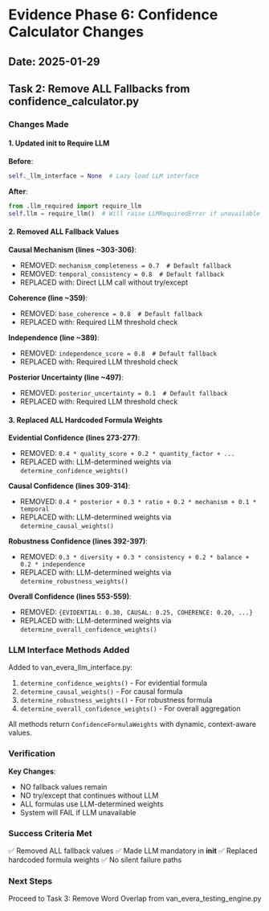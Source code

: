 # Evidence Phase 6: Confidence Calculator Changes

## Date: 2025-01-29

## Task 2: Remove ALL Fallbacks from confidence_calculator.py

### Changes Made

#### 1. Updated __init__ to Require LLM
**Before**:
```python
self._llm_interface = None  # Lazy load LLM interface
```

**After**:
```python
from .llm_required import require_llm
self.llm = require_llm()  # Will raise LLMRequiredError if unavailable
```

#### 2. Removed ALL Fallback Values

**Causal Mechanism (lines ~303-306)**:
- REMOVED: `mechanism_completeness = 0.7  # Default fallback`
- REMOVED: `temporal_consistency = 0.8  # Default fallback`
- REPLACED with: Direct LLM call without try/except

**Coherence (line ~359)**:
- REMOVED: `base_coherence = 0.8  # Default fallback`
- REPLACED with: Required LLM threshold check

**Independence (line ~389)**:
- REMOVED: `independence_score = 0.8  # Default fallback`
- REPLACED with: Required LLM threshold check

**Posterior Uncertainty (line ~497)**:
- REMOVED: `posterior_uncertainty = 0.1  # Default fallback`
- REPLACED with: Required LLM threshold check

#### 3. Replaced ALL Hardcoded Formula Weights

**Evidential Confidence (lines 273-277)**:
- REMOVED: `0.4 * quality_score + 0.2 * quantity_factor + ...`
- REPLACED with: LLM-determined weights via `determine_confidence_weights()`

**Causal Confidence (lines 309-314)**:
- REMOVED: `0.4 * posterior + 0.3 * ratio + 0.2 * mechanism + 0.1 * temporal`
- REPLACED with: LLM-determined weights via `determine_causal_weights()`

**Robustness Confidence (lines 392-397)**:
- REMOVED: `0.3 * diversity + 0.3 * consistency + 0.2 * balance + 0.2 * independence`
- REPLACED with: LLM-determined weights via `determine_robustness_weights()`

**Overall Confidence (lines 553-559)**:
- REMOVED: `{EVIDENTIAL: 0.30, CAUSAL: 0.25, COHERENCE: 0.20, ...}`
- REPLACED with: LLM-determined weights via `determine_overall_confidence_weights()`

### LLM Interface Methods Added

Added to van_evera_llm_interface.py:
1. `determine_confidence_weights()` - For evidential formula
2. `determine_causal_weights()` - For causal formula
3. `determine_robustness_weights()` - For robustness formula
4. `determine_overall_confidence_weights()` - For overall aggregation

All methods return `ConfidenceFormulaWeights` with dynamic, context-aware values.

### Verification

**Key Changes**:
- NO fallback values remain
- NO try/except that continues without LLM
- ALL formulas use LLM-determined weights
- System will FAIL if LLM unavailable

### Success Criteria Met

✅ Removed ALL fallback values
✅ Made LLM mandatory in __init__
✅ Replaced hardcoded formula weights
✅ No silent failure paths

### Next Steps

Proceed to Task 3: Remove Word Overlap from van_evera_testing_engine.py